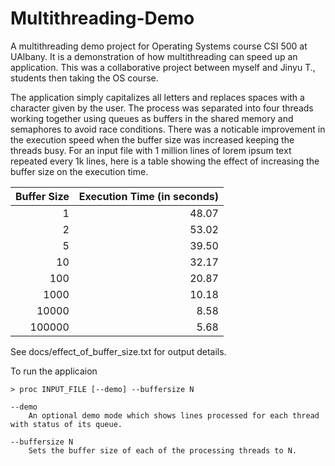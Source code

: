 # Multithreading-Demo
A multithreading demo project for Operating Systems course CSI 500 at UAlbany. It is a demonstration of how multithreading can speed up an application. This was a collaborative project between myself and Jinyu T., students then taking the OS course.

The application simply capitalizes all letters and replaces spaces with a character given by the user. The process was separated into four threads working together  using queues as buffers in the shared memory and semaphores to avoid race conditions. There was a noticable improvement in the execution speed when the buffer size was increased keeping the threads busy. For an input file with 1 million lines of lorem ipsum text repeated every 1k lines, here is a table showing the effect of increasing the buffer size on the execution time.

| Buffer Size | Execution Time (in seconds) |
| ----------: | --------------------------: |
|           1 |                       48.07 |
|           2 |                       53.02 |
|           5 |                       39.50 |
|          10 |                       32.17 |
|         100 |                       20.87 |
|        1000 |                       10.18 |
|       10000 |                        8.58 |
|      100000 |                        5.68 |

See docs/effect_of_buffer_size.txt for output details.

To run the applicaion

    > proc INPUT_FILE [--demo] --buffersize N

    --demo
        An optional demo mode which shows lines processed for each thread with status of its queue.

    --buffersize N
        Sets the buffer size of each of the processing threads to N.
